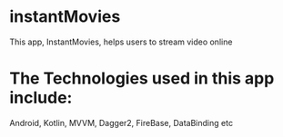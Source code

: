 # instantMovies
This app, InstantMovies, helps users to stream video online
# The Technologies used in this app include:
Android, 
Kotlin, 
MVVM, 
Dagger2, 
FireBase, 
DataBinding etc
